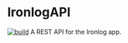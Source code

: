 # IronlogAPI
[![build](https://github.com/bstauff/IronlogAPI/actions/workflows/build.yml/badge.svg?branch=main)](https://github.com/bstauff/IronlogAPI/actions/workflows/build.yml)
A REST API for the Ironlog app.